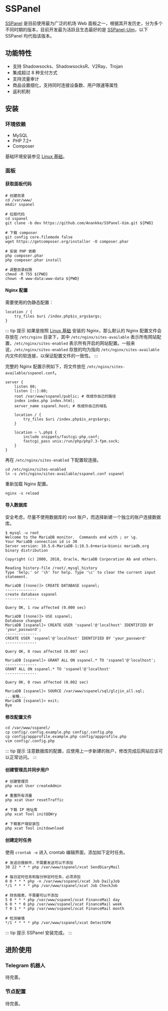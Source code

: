 # SSPanel

[SSPanel](https://github.com/Anankke/SSPanel-Uim) 是目前使用最为广泛的机场 Web 面板之一，根据其开发历史，分为多个不同时期的版本，目前开发最为活跃且生态最好的是 [SSPanel-Uim](https://github.com/Anankke/SSPanel-Uim)，以下 SSPanel 均代指该版本。

## 功能特性

- 支持 Shadowsocks、ShadowsocksR、V2Ray、Trojan
- 集成超过 8 种支付方式
- 支持流量审计
- 商品设置细化，支持同时连接设备数、用户限速等属性
- 返利机制

## 安装

### 环境依赖

- MySQL
- PHP 7.2+
- Composer

基础环境安装参见 [Linux 基础](../linux.md)。

### 面板

#### 获取面板代码

```shell script
# 创建目录
cd /var/www/
mkdir sspanel

# 拉取代码
cd sspanel
git clone -b dev https://github.com/Anankke/SSPanel-Uim.git ${PWD}

# 下载 composer
git config core.filemode false
wget https://getcomposer.org/installer -O composer.phar

# 安装 PHP 依赖
php composer.phar
php composer.phar install

# 调整目录权限
chmod -R 755 ${PWD}
chown -R www-data:www-data ${PWD}
```

#### Nginx 配置

需要使用的伪静态配置：

```nginx
location / {
    try_files $uri /index.php$is_args$args;
}
```

::: tip 提示
如果是按照 [Linux 基础](../linux.md) 安装的 Nginx，那么默认的 Nginx 配置文件会存放在 `/etc/nginx` 目录下，其中 `/etc/nginx/sites-available` 表示所有网站配置，`/etc/nginx/sites-enabled` 表示所有开启的网站配置。一般来说，`/etc/nginx/sites-enabled` 存放的均为指向 `/etc/nginx/sites-available` 内文件的软连接，以保证配置文件的一致性。
:::

完整的 Nginx 配置示例如下，将文件放在 `/etc/nginx/sites-available/sspanel.conf`。

```nginx
server {  
    listen 80;
    listen [::]:80;
    root /var/www/sspanel/public; # 改成你自己的路径
    index index.php index.html;
    server_name sspanel.host; # 改成你自己的域名

    location / {
        try_files $uri /index.php$is_args$args;
    }

    location ~ \.php$ {
        include snippets/fastcgi-php.conf;
        fastcgi_pass unix:/run/php/php7.3-fpm.sock;
    }
}
```

再在 `/etc/nginx/sites-enabled` 下配置软连接。

```shell script
cd /etc/nginx/sites-enabled
ln -s /etc/nginx/sites-available/sspanel.conf sspanel
```

重新加载 Nginx 配置。

```shell script
nginx -s reload
```

#### 导入数据库

安全考虑，尽量不使用数据库的 root 账户，而选择新建一个独立的账户连接数据库。

```shell script
$ mysql -u root
Welcome to the MariaDB monitor.  Commands end with ; or \g.
Your MariaDB connection id is 30
Server version: 10.5.6-MariaDB-1:10.5.6+maria~bionic mariadb.org binary distribution

Copyright (c) 2000, 2018, Oracle, MariaDB Corporation Ab and others.

Reading history-file /root/.mysql_history
Type 'help;' or '\h' for help. Type '\c' to clear the current input statement.

MariaDB [(none)]> CREATE DATABASE sspanel;
--------------
create database sspanel
--------------

Query OK, 1 row affected (0.000 sec)

MariaDB [(none)]> USE sspanel;
Database changed
MariaDB [sspanel]> CREATE USER 'sspanel'@'localhost' IDENTIFIED BY 'your_password';
--------------
CREATE USER 'sspanel'@'localhost' IDENTIFIED BY 'your_password'
--------------

Query OK, 0 rows affected (0.007 sec)

MariaDB [sspanel]> GRANT ALL ON sspanel.* TO 'sspanel'@'localhost';
--------------
GRANT ALL ON sspanel.* TO 'sspanel'@'localhost'
--------------

Query OK, 0 rows affected (0.002 sec)

MariaDB [sspanel]> SOURCE /var/www/sspanel/sql/glzjin_all.sql;
...省略...
MariaDB [sspanel]> exit;
Bye
```

#### 修改配置文件

```shell script
cd /var/www/sspanel/
cp config/.config.example.php config/.config.php
cp config/appprofile.example.php config/appprofile.php
vim config/.config.php
```

::: tip 提示
注意数据库的配置，应使用上一步新建的账户，修改完成后网站应该可以正常访问。
:::

#### 创建管理员并同步用户

```shell script
# 创建管理员
php xcat User createAdmin

# 重置所有流量
php xcat User resetTraffic

# 下载 IP 地址库
php xcat Tool initQQWry

# 下载客户端安装包
php xcat Tool initdownload
```

#### 创建定时任务

使用 `crontab -e` 进入 crontab 编辑界面，添加如下定时任务。

```crontab
# 发送日报邮件，不需要发送可以不添加
30 22 * * * php /var/www/sspanel/xcat SendDiaryMail

# 每日定时任务和每分钟定时任务，必须添加
0 0 * * * php -n /var/www/sspanel/xcat Job DailyJob
*/1 * * * * php /var/www/sspanel/xcat Job CheckJob

# 财务报表，不需要可以不添加
5 0 * * * php /var/www/sspanel/xcat FinanceMail day 
6 0 * * 0 php /var/www/sspanel/xcat FinanceMail week
7 0 1 * * php /var/www/sspanel/xcat FinanceMail month

# 检测被墙
*/1 * * * * php /var/www/sspanel/xcat DetectGFW
```

::: tip 提示
SSPanel 安装完成。
:::

## 进阶使用

### Telegram 机器人

待完善。

### 节点配置

待完善。